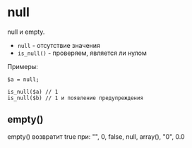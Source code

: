 # null
null и empty.

- `null` - отсутствие значения
- `is_null()` - проверяем, является ли нулом

Примеры:

    $a = null;

    is_null($a) // 1
    is_null($b) // 1 и появление предупреждения

## empty()
empty() возвратит true при: "", 0, false, null, array(), "0", 0.0
